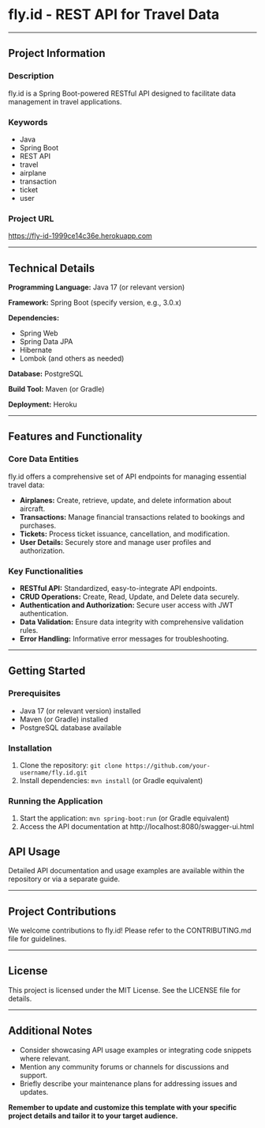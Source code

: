 # fly.id - REST API for Travel Data

---

## Project Information

### Description

fly.id is a Spring Boot-powered RESTful API designed to facilitate data management in travel applications.

### Keywords

- Java
- Spring Boot
- REST API
- travel
- airplane
- transaction
- ticket
- user

### Project URL

https://fly-id-1999ce14c36e.herokuapp.com

---

## Technical Details

**Programming Language:** Java 17 (or relevant version)

**Framework:** Spring Boot (specify version, e.g., 3.0.x)

**Dependencies:**

* Spring Web
* Spring Data JPA
* Hibernate
* Lombok (and others as needed)

**Database:** PostgreSQL

**Build Tool:** Maven (or Gradle)

**Deployment:** Heroku

---

## Features and Functionality

### Core Data Entities

fly.id offers a comprehensive set of API endpoints for managing essential travel data:

* **Airplanes:** Create, retrieve, update, and delete information about aircraft.
* **Transactions:** Manage financial transactions related to bookings and purchases.
* **Tickets:** Process ticket issuance, cancellation, and modification.
* **User Details:** Securely store and manage user profiles and authorization.

### Key Functionalities

* **RESTful API:** Standardized, easy-to-integrate API endpoints.
* **CRUD Operations:** Create, Read, Update, and Delete data securely.
* **Authentication and Authorization:** Secure user access with JWT authentication.
* **Data Validation:** Ensure data integrity with comprehensive validation rules.
* **Error Handling:** Informative error messages for troubleshooting.

---

## Getting Started

### Prerequisites

* Java 17 (or relevant version) installed
* Maven (or Gradle) installed
* PostgreSQL database available

### Installation

1. Clone the repository: `git clone https://github.com/your-username/fly.id.git`
2. Install dependencies: `mvn install` (or Gradle equivalent)

### Running the Application

1. Start the application: `mvn spring-boot:run` (or Gradle equivalent)
2. Access the API documentation at http://localhost:8080/swagger-ui.html

## API Usage

Detailed API documentation and usage examples are available within the repository or via a separate guide.

---

## Project Contributions

We welcome contributions to fly.id! Please refer to the CONTRIBUTING.md file for guidelines.

---

## License

This project is licensed under the MIT License. See the LICENSE file for details.

---

## Additional Notes

* Consider showcasing API usage examples or integrating code snippets where relevant.
* Mention any community forums or channels for discussions and support.
* Briefly describe your maintenance plans for addressing issues and updates.

**Remember to update and customize this template with your specific project details and tailor it to your target audience.**
